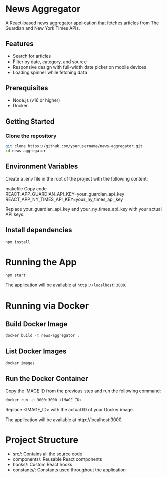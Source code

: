 # News Aggregator

A React-based news aggregator application that fetches articles from The Guardian and New York Times APIs.

## Features

- Search for articles
- Filter by date, category, and source
- Responsive design with full-width date picker on mobile devices
- Loading spinner while fetching data

## Prerequisites

- Node.js (v16 or higher)
- Docker

## Getting Started

### Clone the repository

```bash
git clone https://github.com/yourusername/news-aggregator.git
cd news-aggregator
```

## Environment Variables
Create a .env file in the root of the project with the following content:

makefile
Copy code
REACT_APP_GUARDIAN_API_KEY=your_guardian_api_key
REACT_APP_NY_TIMES_API_KEY=your_ny_times_api_key

Replace your_guardian_api_key and your_ny_times_api_key with your actual API keys.

## Install dependencies

```bash
npm install
```

# Running the App
```bash
npm start
```

The application will be available at `http://localhost:3000`.

# Running via Docker

## Build Docker Image

```bash
docker build -t news-aggregator .
```

## List Docker Images
```bash
docker images
```

## Run the Docker Container

Copy the IMAGE ID from the previous step and run the following command:
```bash
docker run -p 3000:3000 <IMAGE_ID>
```
Replace <IMAGE_ID> with the actual ID of your Docker image.

The application will be available at http://localhost:3000.

# Project Structure
 - src/: Contains all the source code
 - components/: Reusable React components
 - hooks/: Custom React hooks
 - constants/: Constants used throughout the application

 

